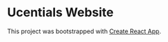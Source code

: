 # Ucentials Website

This project was bootstrapped with [Create React App](https://github.com/facebook/create-react-app).
